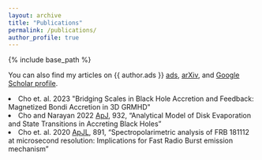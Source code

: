 ```yaml
---
layout: archive
title: "Publications"
permalink: /publications/
author_profile: true
---
```


{% include base_path %}

You can also find my articles on {{ author.ads }} <a href="{{ author.ads }}">ads</a>, <a href="{{ author.arxiv }}">arXiv</a>, and <a href="{{ author.googlescholar }}">Google Scholar profile</a>.


  <li style="font-size:1.em"> Cho et. al. 2023 "Bridging Scales in Black Hole Accretion and Feedback: Magnetized Bondi Accretion in 3D GRMHD" </li>
  <li style="font-size:1.em">Cho and Narayan 2022 <a href="https://iopscience.iop.org/article/10.3847/1538-4357/ac6d5c">ApJ</a>, 932, “Analytical Model of Disk Evaporation and
State Transitions in Accreting Black Holes”</li>
  <li style="font-size:1.em">Cho et. al. 2020 <a href="https://iopscience.iop.org/article/10.3847/2041-8213/ab7824">ApJL</a>, 891, “Spectropolarimetric analysis of FRB 181112
at microsecond resolution: Implications for Fast Radio Burst emission mechanism”</li>
